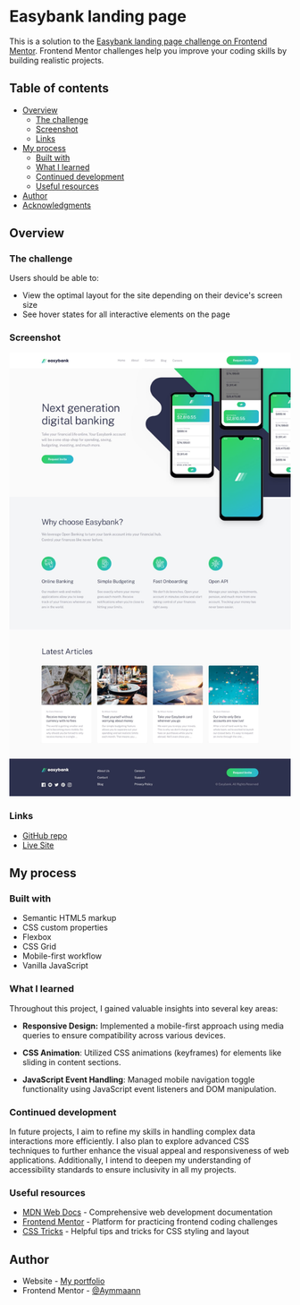 # Easybank landing page

This is a solution to the [Easybank landing page challenge on Frontend Mentor](https://www.frontendmentor.io/challenges/easybank-landing-page-WaUhkoDN). Frontend Mentor challenges help you improve your coding skills by building realistic projects.

## Table of contents

- [Overview](#overview)
  - [The challenge](#the-challenge)
  - [Screenshot](#screenshot)
  - [Links](#links)
- [My process](#my-process)
  - [Built with](#built-with)
  - [What I learned](#what-i-learned)
  - [Continued development](#continued-development)
  - [Useful resources](#useful-resources)
- [Author](#author)
- [Acknowledgments](#acknowledgments)

## Overview

### The challenge

Users should be able to:

- View the optimal layout for the site depending on their device's screen size
- See hover states for all interactive elements on the page

### Screenshot

![Screenshot](./images/screenshot.jpg)

### Links

- [GitHub repo](https://github.com/Aymmaann/Front-End-Development/tree/main/Easybank%20landing%20page)
- [Live Site]()

## My process

### Built with

- Semantic HTML5 markup
- CSS custom properties
- Flexbox
- CSS Grid
- Mobile-first workflow
- Vanilla JavaScript

### What I learned

Throughout this project, I gained valuable insights into several key areas:

- **Responsive Design:** Implemented a mobile-first approach using media queries to ensure compatibility across various devices.

- **CSS Animation**: Utilized CSS animations (keyframes) for elements like sliding in content sections.

- **JavaScript Event Handling**: Managed mobile navigation toggle functionality using JavaScript event listeners and DOM manipulation.

### Continued development

In future projects, I aim to refine my skills in handling complex data interactions more efficiently. I also plan to explore advanced CSS techniques to further enhance the visual appeal and responsiveness of web applications. Additionally, I intend to deepen my understanding of accessibility standards to ensure inclusivity in all my projects.

### Useful resources

- [MDN Web Docs](https://developer.mozilla.org/) - Comprehensive web development documentation
- [Frontend Mentor](https://www.frontendmentor.io/challenges) - Platform for practicing frontend coding challenges
- [CSS Tricks](https://css-tricks.com/) - Helpful tips and tricks for CSS styling and layout


## Author

- Website - [My portfolio](https://ayman03-portfolio.netlify.app/)
- Frontend Mentor - [@Aymmaann](https://www.frontendmentor.io/profile/Aymmaann)
